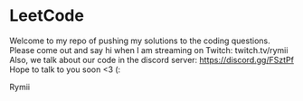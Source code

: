 # LeetCode
Welcome to my repo of pushing my solutions to the coding questions. Please come out and say hi when I am streaming on Twitch: twitch.tv/rymii
Also, we talk about our code in the discord server: https://discord.gg/FSztPf
Hope to talk to you soon <3 (:

Rymii 
